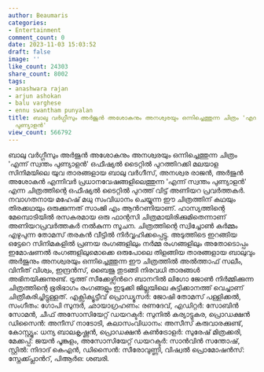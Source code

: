 ```yaml
---
author: Beaumaris
categories:
- Entertainment
comment_count: 0
date: 2023-11-03 15:03:52
draft: false
image: ''
like_count: 24303
share_count: 8002
tags:
- anashwara rajan
- arjun ashokan
- balu varghese
- ennu swantham punyalan
title: ബാലു വർഗ്ഗീസും അർജുൻ അശോകനും അനശ്വരയും ഒന്നിച്ചെത്തുന്ന ചിത്രം 'എന്ന് സ്വന്തം
  പുണ്യാളൻ'
view_count: 566792
---
```


ബാലു വർഗ്ഗീസും അർജുൻ അശോകനും അനശ്വരയും ഒന്നിച്ചെത്തുന്ന ചിത്രം 'എന്ന് സ്വന്തം പുണ്യാളൻ' ഒഫീഷ്യൽ ടൈറ്റിൽ പുറത്തിറക്കി മലയാള സിനിമയിലെ യുവ താരങ്ങളായ ബാലു വർ​ഗീസ്, അനശ്വര രാജൻ, അർജുൻ അശോകൻ എന്നിവർ പ്രധാനവേഷങ്ങളിലെത്തുന്ന 'എന്ന് സ്വന്തം പുണ്യാളൻ' എന്ന ചിത്രത്തിന്റെ ഒഫീഷ്യൽ ടൈറ്റിൽ പുറത്ത് വിട്ട് അണിയറ പ്രവർത്തകർ. നവാഗതനായ മഹേഷ് മധു സംവിധാനം ചെയ്യുന്ന ഈ ചിത്രത്തിന് കഥയും തിരക്കഥയും ഒരുക്കുന്നത് സാംജി എം ആൻറണിയാണ്. ഹാസ്യത്തിന്റെ മേമ്പൊടിയിൽ രസകരമായ ഒരു ഫാന്റസി ചിത്രമായിരിക്കുമിതെന്നാണ് അണിയറപ്രവർത്തകർ നൽകുന്ന സൂചന. ചിത്രത്തിന്റെ സ്വിച്ചോൺ കർമ്മം എഴുപുന്ന തോമസ് തരകൻ വീട്ടിൽ നിർവ്വഹിക്കപ്പെട്ടു. അടുത്തിടെ ഇറങ്ങിയ ഒട്ടേറെ സിനിമകളിൽ പ്രണയ രംഗങ്ങളിലും നർമ്മ രംഗങ്ങളിലും അതോടൊപ്പം ഇമോഷണൽ രംഗങ്ങളിലുമൊക്കെ ഒരുപോലെ തിളങ്ങിയ താരങ്ങളായ ബാലുവും അർജുനും അനശ്വരയും ഒന്നിച്ചെത്തുന്ന ഈ ചിത്രത്തിൽ അൽത്താഫ് സലീം, വിനീത് വിശ്വം, ഇന്ദ്രൻസ്, ബൈജു തുടങ്ങി നിരവധി താരങ്ങൾ അഭിനയിക്കുന്നുണ്ട്. ട്രൂത്ത് സീക്കേഴ്സിൻറെ ബാനറിൽ ലിഗോ ജോൺ നിർമ്മിക്കുന്ന ചിത്രത്തിന്റെ ഭൂരിഭാ​ഗം രം​ഗങ്ങളും ഇടുക്കി ജില്ലയിലെ കുട്ടിക്കാനത്ത് വെച്ചാണ് ചിത്രീകരിച്ചിട്ടുള്ളത്. എക്സിക്യൂട്ടീവ് പ്രൊഡ്യൂസർ: ജോഷി തോമസ് പള്ളിക്കൽ, സംഗീതം: ഗോപി സുന്ദർ, ഛായാഗ്രഹണം: രണദേവ്, എഡിറ്റർ: സോബിൻ സോമൻ, ചീഫ് അസോസിയേറ്റ് ഡയറക്ടർ: സുനിൽ കര്യാട്ടുകര, പ്രൊഡക്ഷൻ ഡിസൈൻ: അനീസ് നാടോടി, കലാസംവിധാനം: അസീസ് കരുവാരക്കുണ്ട്, കോസ്റ്റ്യൂം: ധന്യ ബാലകൃഷ്ണൻ, പ്രൊഡക്ഷൻ കൺട്രോളർ: സുരേഷ് മിത്രക്കരി, മേക്കപ്പ്: ജയൻ പൂങ്കുളം, അസോസിയേറ്റ് ഡയറക്ടർ: സാൻവിൻ സന്തോഷ്, സ്റ്റിൽ: നിദാദ് കെഎൻ, ഡിസൈൻ: സീരോവുണ്ണി, വിഷ്വൽ പ്രൊമോഷൻസ്: സ്നേക്ക്പ്ലാൻറ്, പിആർഒ: ശബരി.